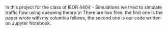 In this project for the class of IEOR 4404 - Simulations we tried to simulate traffic flow using queueing theory.\n
There are two files: the first one is the paper wrote with my columbia fellows, the second one is our code written on Jupyter Notebook.
